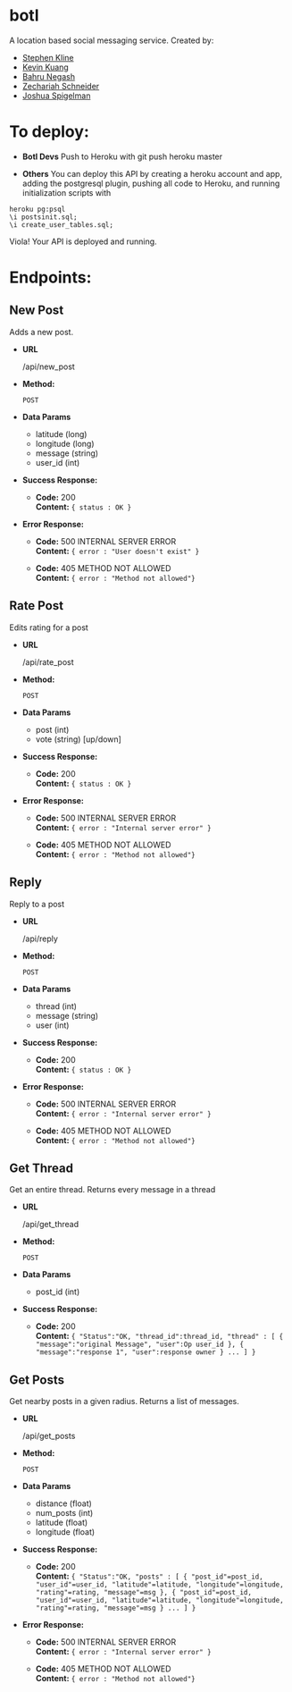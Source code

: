 # botl
A location based social messaging service. Created by:

+ [Stephen Kline](mailto:srkline@umich.edu)
+ [Kevin Kuang](mailto:kkuang@umich.edu)
+ [Bahru Negash](mailto:bahrut@umich.edu)
+ [Zechariah Schneider](zechsch@umich.edu)
+ [Joshua Spigelman](jlspige@umich.edu)

# To deploy:
* **Botl Devs**
Push to Heroku with
    git push heroku master

* **Others**
You can deploy this API by creating a heroku account and app,
adding the postgresql plugin, pushing all code to Heroku, and running initialization scripts with
```
heroku pg:psql
\i postsinit.sql;
\i create_user_tables.sql;
```

Viola! Your API is deployed and running.

# Endpoints:
## New Post
  Adds a new post.

* **URL**

  /api/new_post

* **Method:**

  `POST`

* **Data Params**

  + latitude (long)
  + longitude (long)
  + message (string)
  + user_id (int)

* **Success Response:**

  * **Code:** 200 <br />
    **Content:** `{ status : OK }`

* **Error Response:**

  * **Code:** 500 INTERNAL SERVER ERROR <br />
    **Content:** `{ error : "User doesn't exist" }`

  * **Code:** 405 METHOD NOT ALLOWED <br />
    **Content:** `{ error : "Method not allowed"}`

## Rate Post
  Edits rating for a post

* **URL**

  /api/rate_post

* **Method:**

  `POST`

* **Data Params**

  + post (int)
  + vote (string) [up/down]

* **Success Response:**

  * **Code:** 200 <br />
    **Content:** `{ status : OK }`

* **Error Response:**

  * **Code:** 500 INTERNAL SERVER ERROR <br />
    **Content:** `{ error : "Internal server error" }`

  * **Code:** 405 METHOD NOT ALLOWED <br />
    **Content:** `{ error : "Method not allowed"}`

## Reply
  Reply to a post

* **URL**

  /api/reply

* **Method:**

  `POST`

* **Data Params**

  + thread (int)
  + message (string)
  + user (int)

* **Success Response:**

  * **Code:** 200 <br />
    **Content:** `{ status : OK }`

* **Error Response:**

  * **Code:** 500 INTERNAL SERVER ERROR <br />
    **Content:** `{ error : "Internal server error" }`

  * **Code:** 405 METHOD NOT ALLOWED <br />
    **Content:** `{ error : "Method not allowed"}`

## Get Thread
  Get an entire thread. Returns every message in a thread

* **URL**

  /api/get_thread

* **Method:**

  `POST`

* **Data Params**

  + post_id (int)

* **Success Response:**

  * **Code:** 200 <br />
    **Content:** `{
    "Status":"OK,
    "thread_id":thread_id,
    "thread" : [
      {
        "message":"original Message",
        "user":Op user_id
      },
      {
        "message":"response 1",
        "user":response owner
      }
      ...
      ]
      }`
## Get Posts
  Get nearby posts in a given radius. Returns a list of messages.

* **URL**

  /api/get_posts

* **Method:**

  `POST`

* **Data Params**

  + distance  (float)
  + num_posts (int)
  + latitude  (float)
  + longitude (float)

* **Success Response:**

  * **Code:** 200 <br />
    **Content:** `{
    "Status":"OK,
    "posts" : [
      {
        "post_id"=post_id,
        "user_id"=user_id,
        "latitude"=latitude,
        "longitude"=longitude,
        "rating"=rating,
        "message"=msg
      },
      {
      "post_id"=post_id,
        "user_id"=user_id,
        "latitude"=latitude,
        "longitude"=longitude,
        "rating"=rating,
        "message"=msg
      }
      ...
      ]
      }`

* **Error Response:**

  * **Code:** 500 INTERNAL SERVER ERROR <br />
    **Content:** `{ error : "Internal server error" }`

  * **Code:** 405 METHOD NOT ALLOWED <br />
    **Content:** `{ error : "Method not allowed"}`

